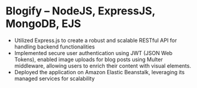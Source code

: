# Blogify – NodeJS, ExpressJS, MongoDB, EJS
- Utilized Express.js to create a robust and scalable RESTful API for handling backend functionalities <br>
- Implemented secure user authentication using JWT (JSON Web Tokens), enabled image uploads for blog posts using Multer middleware, allowing users to enrich their content with visual elements. <br>
- Deployed the application on Amazon Elastic Beanstalk, leveraging its managed services for scalability